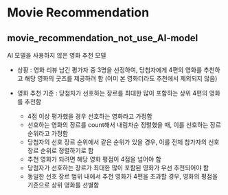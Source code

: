 # Movie Recommendation

## movie_recommendation_not_use_AI-model  
AI 모델을 사용하지 않은 영화 추천 모델
- 상황 : 영화 리뷰 남긴 평가자 중 3명을 선정하여, 당첨자에게 4편의 영화를 추천하고 해당 영화의 굿즈를 제공하려 함 (이미 본 영화더라도 추천에서 제외되지 않음)

- 영화 추천 기준 : 당첨자가 선호하는 장르를 최대한 많이 포함하는 상위 4편의 영화를 추천함
  - 4점 이상 평가했을 경우 선호하는 영화라고 가정함
  - 선호하는 영화의 장르를 count해서 내림차순 정렬했을 때, 이를 선호하는 장르 순위라고 가정함
  - 당첨자의 선호 장르 순위에서 같은 순위가 있을 경우, 이를 전체 참가자의 선호 장르 순위로 정렬하기로 함
  - 추천 영화가 되려면 해당 영화 평점이 4점을 넘어야 함
  - 당첨자가 선호하는 장르가 최대한 많이 포함된 영화가 우선 추천되어야 함
  - 동일한 선호 장르 범위 내에서 추천 영화가 4편을 초과할 경우, 영화의 평점을 기준으로 상위 영화를 선별함
